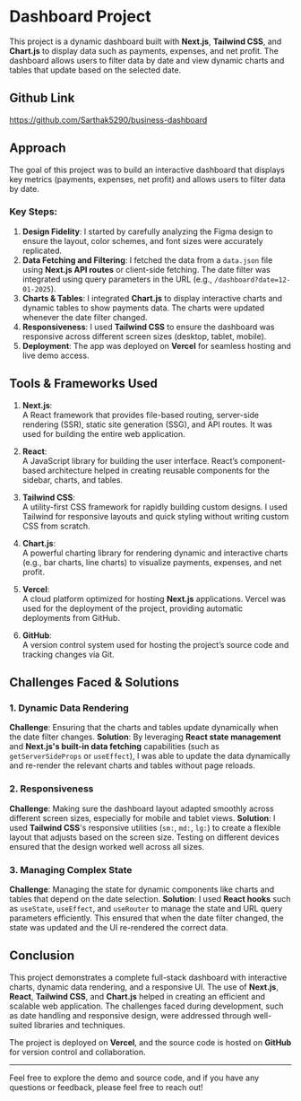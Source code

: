# Dashboard Project

This project is a dynamic dashboard built with **Next.js**, **Tailwind CSS**, and **Chart.js** to display data such as payments, expenses, and net profit. The dashboard allows users to filter data by date and view dynamic charts and tables that update based on the selected date.

## Github Link
https://github.com/Sarthak5290/business-dashboard

## Approach

The goal of this project was to build an interactive dashboard that displays key metrics (payments, expenses, net profit) and allows users to filter data by date.

### Key Steps:
1. **Design Fidelity**: I started by carefully analyzing the Figma design to ensure the layout, color schemes, and font sizes were accurately replicated.
2. **Data Fetching and Filtering**: I fetched the data from a `data.json` file using **Next.js API routes** or client-side fetching. The date filter was integrated using query parameters in the URL (e.g., `/dashboard?date=12-01-2025`).
3. **Charts & Tables**: I integrated **Chart.js** to display interactive charts and dynamic tables to show payments data. The charts were updated whenever the date filter changed.
4. **Responsiveness**: I used **Tailwind CSS** to ensure the dashboard was responsive across different screen sizes (desktop, tablet, mobile).
5. **Deployment**: The app was deployed on **Vercel** for seamless hosting and live demo access.

## Tools & Frameworks Used

1. **Next.js**:  
   A React framework that provides file-based routing, server-side rendering (SSR), static site generation (SSG), and API routes. It was used for building the entire web application.

2. **React**:  
   A JavaScript library for building the user interface. React’s component-based architecture helped in creating reusable components for the sidebar, charts, and tables.

3. **Tailwind CSS**:  
   A utility-first CSS framework for rapidly building custom designs. I used Tailwind for responsive layouts and quick styling without writing custom CSS from scratch.

4. **Chart.js**:  
   A powerful charting library for rendering dynamic and interactive charts (e.g., bar charts, line charts) to visualize payments, expenses, and net profit.

5. **Vercel**:  
   A cloud platform optimized for hosting **Next.js** applications. Vercel was used for the deployment of the project, providing automatic deployments from GitHub.

6. **GitHub**:  
   A version control system used for hosting the project’s source code and tracking changes via Git.

## Challenges Faced & Solutions

### 1. Dynamic Data Rendering
**Challenge**: Ensuring that the charts and tables update dynamically when the date filter changes.
**Solution**: By leveraging **React state management** and **Next.js's built-in data fetching** capabilities (such as `getServerSideProps` or `useEffect`), I was able to update the data dynamically and re-render the relevant charts and tables without page reloads.

### 2. Responsiveness
**Challenge**: Making sure the dashboard layout adapted smoothly across different screen sizes, especially for mobile and tablet views.
**Solution**: I used **Tailwind CSS**'s responsive utilities (`sm:`, `md:`, `lg:`) to create a flexible layout that adjusts based on the screen size. Testing on different devices ensured that the design worked well across all sizes.

### 3. Managing Complex State
**Challenge**: Managing the state for dynamic components like charts and tables that depend on the date selection.
**Solution**: I used **React hooks** such as `useState`, `useEffect`, and `useRouter` to manage the state and URL query parameters efficiently. This ensured that when the date filter changed, the state was updated and the UI re-rendered the correct data.

## Conclusion

This project demonstrates a complete full-stack dashboard with interactive charts, dynamic data rendering, and a responsive UI. The use of **Next.js**, **React**, **Tailwind CSS**, and **Chart.js** helped in creating an efficient and scalable web application. The challenges faced during development, such as date handling and responsive design, were addressed through well-suited libraries and techniques. 

The project is deployed on **Vercel**, and the source code is hosted on **GitHub** for version control and collaboration.

---

Feel free to explore the demo and source code, and if you have any questions or feedback, please feel free to reach out!
